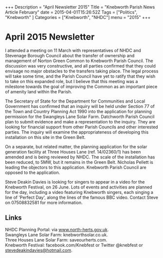 +++
Description = "April Newsletter 2015"
Title = "Knebworth Parish News Article February"
date = 2015-04-01T15:26:52Z
Tags = ["Politics", "Knebworth" ]
Categories = ["Knebworth", "NHDC"]
menu = "2015"
+++

# April 2015 Newsletter

I attended a meeting on 11 March with representatives of NHDC and
Stevenage Borough Council about the transfer of ownership and management
of Norton Green Common to Knebworth Parish Council. The discussion was
very constructive, and all parties confirmed that they could envisage no
major obstacles to the transfers taking place. The legal process will
take some time, and the Parish Council have yet to ratify that they wish
to take on this expanded role, but I believe that this meeting was a
milestone towards the goal of improving the Common as an important piece
of amenity land within the Parish.

The Secretary of State for the Department for Communities and Local
Government has confirmed that an inquiry will be held under Section 77
of the Town and Country Planning Act 1990 into the application for
planning permission for the Swangleys Lane Solar Farm. Datchworth Parish
Council plan to submit evidence and make a representation to the
inquiry. They are looking for financial support from other Parish
Councils and other interested parties. The inquiry will examine the
appropriateness of developing this installation on this site in the
Green Belt.

On a separate, but related matter, the planning application for the
solar generation facility at Three Houses Lane (ref. 14/02360/1) has
been amended and is being reviewed by NHDC. The scale of the
installation has been reduced, to 5MW, but it remains in the Green Belt.
Nicholas Pellett is leading the objectors to this application. Knebworth
Parish Council are opposed to the application.

Steve Deakin Davies is looking for singers to appear in a video for the
Knebworth Festival, on 26 June. Lots of events and activities are
planned for the day, including a video featuring Knebworth singers, each
singing a line of 'Perfect Day', along the lines of the famous BBC
video. Contact Steve on 07508832581 for more information.

## Links

NHDC Planning Portal: via www.north-herts.gov.uk.  
Swangleys Lane Solar Farm: knebworthsolar.co.uk.  
Three Houses Lane Solar Farm: saveourherts.com.  
Knebworth Festival: facebook.com/Knebfest or Twitter @knebfest or
stevedeakindavies@hotmail.com.
